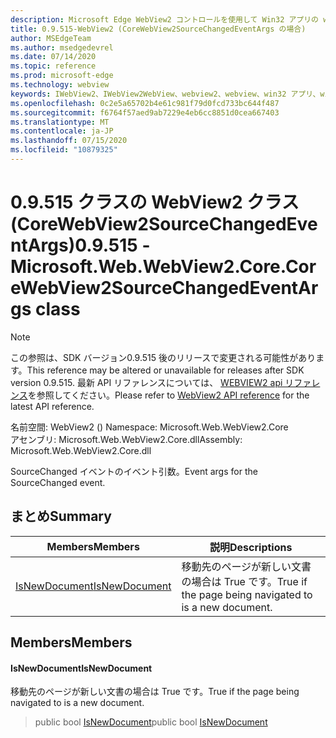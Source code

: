 ```yaml
---
description: Microsoft Edge WebView2 コントロールを使用して Win32 アプリの web コンテンツをホストする
title: 0.9.515-WebView2 (CoreWebView2SourceChangedEventArgs の場合)
author: MSEdgeTeam
ms.author: msedgedevrel
ms.date: 07/14/2020
ms.topic: reference
ms.prod: microsoft-edge
ms.technology: webview
keywords: IWebView2、IWebView2WebView、webview2、webview、win32 アプリ、win32、edge、ICoreWebView2、ICoreWebView2Controller、browser control、edge html
ms.openlocfilehash: 0c2e5a65702b4e61c981f79d0fcd733bc644f487
ms.sourcegitcommit: f6764f57aed9ab7229e4eb6cc8851d0cea667403
ms.translationtype: MT
ms.contentlocale: ja-JP
ms.lasthandoff: 07/15/2020
ms.locfileid: "10879325"
---
```

# <span data-ttu-id="b87aa-104">0.9.515 クラスの WebView2 クラス (CoreWebView2SourceChangedEventArgs)</span><span class="sxs-lookup"><span data-stu-id="b87aa-104">0.9.515 - Microsoft.Web.WebView2.Core.CoreWebView2SourceChangedEventArgs class</span></span> 

> [!NOTE]
> <span data-ttu-id="b87aa-105">この参照は、SDK バージョン0.9.515 後のリリースで変更される可能性があります。</span><span class="sxs-lookup"><span data-stu-id="b87aa-105">This reference may be altered or unavailable for releases after SDK version 0.9.515.</span></span> <span data-ttu-id="b87aa-106">最新 API リファレンスについては、 [WEBVIEW2 api リファレンス](../../../webview2-api-reference.md)を参照してください。</span><span class="sxs-lookup"><span data-stu-id="b87aa-106">Please refer to [WebView2 API reference](../../../webview2-api-reference.md) for the latest API reference.</span></span>

<span data-ttu-id="b87aa-107">名前空間: WebView2 () </span><span class="sxs-lookup"><span data-stu-id="b87aa-107">Namespace: Microsoft.Web.WebView2.Core</span></span>\
<span data-ttu-id="b87aa-108">アセンブリ: Microsoft.Web.WebView2.Core.dll</span><span class="sxs-lookup"><span data-stu-id="b87aa-108">Assembly: Microsoft.Web.WebView2.Core.dll</span></span>

<span data-ttu-id="b87aa-109">SourceChanged イベントのイベント引数。</span><span class="sxs-lookup"><span data-stu-id="b87aa-109">Event args for the SourceChanged event.</span></span>

## <span data-ttu-id="b87aa-110">まとめ</span><span class="sxs-lookup"><span data-stu-id="b87aa-110">Summary</span></span>

 <span data-ttu-id="b87aa-111">Members</span><span class="sxs-lookup"><span data-stu-id="b87aa-111">Members</span></span>                        | <span data-ttu-id="b87aa-112">説明</span><span class="sxs-lookup"><span data-stu-id="b87aa-112">Descriptions</span></span>
--------------------------------|---------------------------------------------
[<span data-ttu-id="b87aa-113">IsNewDocument</span><span class="sxs-lookup"><span data-stu-id="b87aa-113">IsNewDocument</span></span>](#isnewdocument) | <span data-ttu-id="b87aa-114">移動先のページが新しい文書の場合は True です。</span><span class="sxs-lookup"><span data-stu-id="b87aa-114">True if the page being navigated to is a new document.</span></span>

## <span data-ttu-id="b87aa-115">Members</span><span class="sxs-lookup"><span data-stu-id="b87aa-115">Members</span></span>

#### <span data-ttu-id="b87aa-116">IsNewDocument</span><span class="sxs-lookup"><span data-stu-id="b87aa-116">IsNewDocument</span></span> 

<span data-ttu-id="b87aa-117">移動先のページが新しい文書の場合は True です。</span><span class="sxs-lookup"><span data-stu-id="b87aa-117">True if the page being navigated to is a new document.</span></span>

> <span data-ttu-id="b87aa-118">public bool [IsNewDocument](#isnewdocument)</span><span class="sxs-lookup"><span data-stu-id="b87aa-118">public bool [IsNewDocument](#isnewdocument)</span></span>

